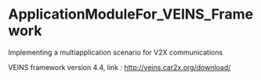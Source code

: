 # ApplicationModuleFor_VEINS_Framework
Implementing a multiapplication scenario for V2X communications

VEINS framework version 4.4, link : http://veins.car2x.org/download/
